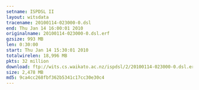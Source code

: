 ```yaml
---
setname: ISPDSL II
layout: witsdata
tracename: 20100114-023000-0.dsl
end: Thu Jan 14 16:00:01 2010
originalname: 20100114-023000-0.dsl.erf
gzsize: 993 MB
len: 0:30:00
start: Thu Jan 14 15:30:01 2010
totalwirelen: 18,996 MB
pkts: 32 million
download: ftp://wits.cs.waikato.ac.nz/ispdsl/2/20100114-023000-0.dsl.erf.gz
size: 2,478 MB
md5: 9ca4cc268fbf362b5341c17cc30e30c4
---
```

